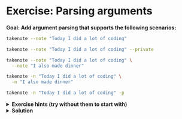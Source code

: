 # Exercise: Parsing arguments

**Goal: Add argument parsing that supports the following scenarios:**

```bash
takenote --note "Today I did a lot of coding"
```

```bash
takenote --note "Today I did a lot of coding" --private
```

```bash
takenote --note "Today I did a lot of coding" \
  --note "I also made dinner"
```

```bash
takenote -n "Today I did a lot of coding" \
  -n "I also made dinner"
```

```bash
takenote -n "Today I did a lot of coding" -p
```

<details>
  <summary><strong>Exercise hints (try without them to start with)</strong></summary>

  - Every argument provided in the options to `parseArgs()` must have a type.
  - The `multiple` property allows us to control whether an option can be provided
  multiple times.
  - We can specify a single character alias for an option by setting a `short` property.
</details>

<details>
  <summary><strong>Solution</strong></summary>

  You can view a potential solution in
  [./src/parse-arguments.js](./src/parse-arguments.js).
</details>
